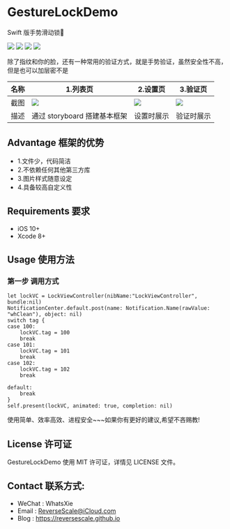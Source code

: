 # GestureLockDemo
Swift 版手势滑动锁🔐

![](https://img.shields.io/badge/platform-iOS-red.svg) 
![](https://img.shields.io/badge/language-Swift-orange.svg) 
![](https://img.shields.io/badge/download-2.6MB-brightgreen.svg)
![](https://img.shields.io/badge/license-MIT%20License-brightgreen.svg) 

除了指纹和你的脸，还有一种常用的验证方式，就是手势验证，虽然安全性不高，但是也可以加层密不是

| 名称 |1.列表页 |2.设置页 |3.验证页 |
| ------------- | ------------- | ------------- | ------------- |
| 截图 | ![](http://og1yl0w9z.bkt.clouddn.com/17-10-27/17278377.jpg) | ![](http://og1yl0w9z.bkt.clouddn.com/17-10-27/86991446.jpg) | ![](http://og1yl0w9z.bkt.clouddn.com/17-10-27/82927257.jpg) |
| 描述 | 通过 storyboard 搭建基本框架 | 设置时展示 | 验证时展示 |


## Advantage 框架的优势
* 1.文件少，代码简洁
* 2.不依赖任何其他第三方库
* 3.图片样式随意设定
* 4.具备较高自定义性


## Requirements 要求
* iOS 10+
* Xcode 8+


## Usage 使用方法
### 第一步 调用方式
```
let lockVC = LockViewController(nibName:"LockViewController", bundle:nil)
NotificationCenter.default.post(name: Notification.Name(rawValue: "whClean"), object: nil)
switch tag {
case 100:
    lockVC.tag = 100
    break
case 101:
    lockVC.tag = 101
    break
case 102:
    lockVC.tag = 102
    break
    
default:
    break
}
self.present(lockVC, animated: true, completion: nil)
```


使用简单、效率高效、进程安全~~~如果你有更好的建议,希望不吝赐教!


## License 许可证
GestureLockDemo 使用 MIT 许可证，详情见 LICENSE 文件。


## Contact 联系方式:
* WeChat : WhatsXie
* Email : ReverseScale@iCloud.com
* Blog : https://reversescale.github.io

